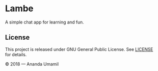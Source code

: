 # Lambe

A simple chat app for learning and fun.

## License

This project is released under GNU General Public License.
See [LICENSE](LICENSE) for details.

&copy; 2018 &mdash; Ananda Umamil
